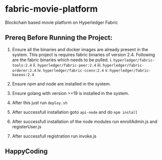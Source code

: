 # fabric-movie-platform
Blockchain based movie platform on Hyperledger Fabric

## Prereq Before Running the Project:

1. Ensure all the binaries and docker images are already present in the system. This project is requires fabric binaries of version 2.4. Following are the fabric binaries which needs to be pulled.
    i. `hyperledger/fabric-tools:2.4`
    ii. `hyperledger/fabric-peer:2.4`
    iii. `hyperledger/fabric-orderer:2.4`
    iv. `hyperledger/fabric-ccenv:2.4`
    v. `hyperledger/fabric-baseos:2.4`
    
2. Ensure npm and node are installed in the system.
3. Ensure golang with version >=19 is installed in the system.
4. After this just run `deploy.sh`
5. After successfull installation goto `api-node` and do `npm install`
6. After successfull installation of the node modules run enrollAdmin.js and registerUser.js
7. After successfull registration run invoke.js


## HappyCoding
